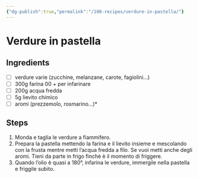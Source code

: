```yaml
---
{"dg-publish":true,"permalink":"/100-recipes/verdure-in-pastella/"}
---
```


# Verdure in pastella
## Ingredients
- [ ] verdure varie (zucchine, melanzane, carote, fagiolini…)
- [ ] 300g farina 00 + per infarinare
- [ ] 200g acqua fredda
- [ ] 5g lievito chimico
- [ ] aromi (prezzemolo, rosmarino…)*
## Steps
1. Monda e taglia le verdure a fiammifero.
2. Prepara la pastella mettendo la farina e il lievito insieme e mescolando con la frusta mentre metti l’acqua fredda a filo. Se vuoi metti anche degli aromi. Tieni da parte in frigo finchè è il momento di friggere.
3. Quando l’olio è quasi a 180°, infarina le verdure, immergile nella pastella e friggile subito.